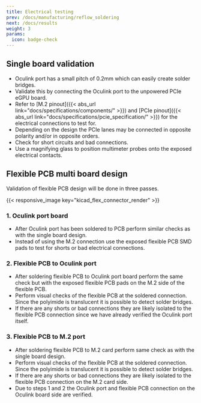 ```yaml
---
title: Electrical testing
prev: /docs/manufacturing/reflow_soldering
next: /docs/results
weight: 3
params:
  icon: badge-check
---
```


## Single board validation
- Oculink port has a small pitch of 0.2mm which can easily create solder bridges.
- Validate this by connecting the Oculink port to the unpowered PCIe eGPU board.
- Refer to [M.2 pinout]({{< abs_url link="docs/specifications/components/" >}}) and [PCIe pinout]({{< abs_url link="docs/specifications/pcie_specification/" >}}) for the electrical connections to test for.
- Depending on the design the PCIe lanes may be connected in opposite polarity and/or in opposite orders.
- Check for short circuits and bad connections.
- Use a magnifying glass to position multimeter probes onto the exposed electrical contacts.

## Flexible PCB multi board design
Validation of flexible PCB design will be done in three passes.

{{< responsive_image key="kicad_flex_connector_render" >}}

### 1. Oculink port board
- After Oculink port has been soldered to PCB perform similar checks as with the single board design.
- Instead of using the M.2 connection use the exposed flexible PCB SMD pads to test for shorts or bad electrical connections.

### 2. Flexible PCB to Oculink port
- After soldering flexible PCB to Oculink port board perform the same check but with the exposed flexible PCB pads on the M.2 side of the flexible PCB.
- Perform visual checks of the flexible PCB at the soldered connection. Since the polyimide is translucent it is possible to detect solder bridges.
- If there are any shorts or bad connections they are likely isolated to the flexible PCB connection since we have already verified the Oculink port itself.

### 3. Flexible PCB to M.2 port
- After soldering flexible PCB to M.2 card perform same check as with the single board design.
- Perform visual checks of the flexible PCB at the soldered connection. Since the polyimide is translucent it is possible to detect solder bridges.
- If there are any shorts or bad connections they are likely isolated to the flexible PCB connection on the M.2 card side.
- Due to steps 1 and 2 the Oculink port and flexible PCB connection on the Oculink board side are verified.

